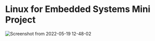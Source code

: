 # Linux for Embedded Systems Mini Project 
![Screenshot from 2022-05-19 12-48-02](https://user-images.githubusercontent.com/32191711/169276480-df1f309c-7e09-44c9-88b7-1d03229f597d.png)

